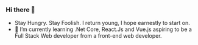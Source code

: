 ### Hi there 👋
-  Stay Hungry. Stay Foolish. I return young, I hope earnestly to start on.
- 🌱 I’m currently learning .Net Core, React.Js and Vue.js aspiring to be a Full Stack Web developer from a front-end web developer.

